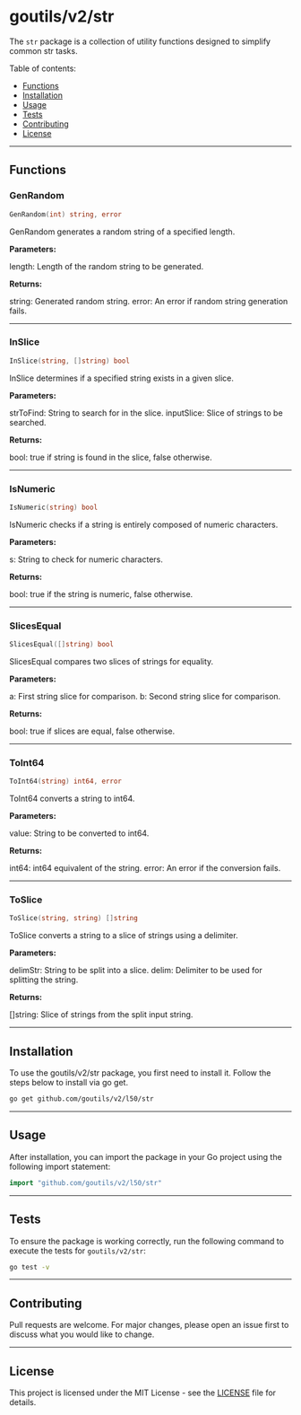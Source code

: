 # goutils/v2/str

The `str` package is a collection of utility functions
designed to simplify common str tasks.

Table of contents:

- [Functions](#functions)
- [Installation](#installation)
- [Usage](#usage)
- [Tests](#tests)
- [Contributing](#contributing)
- [License](#license)

---

## Functions

### GenRandom

```go
GenRandom(int) string, error
```

GenRandom generates a random string of a specified length.

**Parameters:**

length: Length of the random string to be generated.

**Returns:**

string: Generated random string.
error: An error if random string generation fails.

---

### InSlice

```go
InSlice(string, []string) bool
```

InSlice determines if a specified string exists in a given slice.

**Parameters:**

strToFind: String to search for in the slice.
inputSlice: Slice of strings to be searched.

**Returns:**

bool: true if string is found in the slice, false otherwise.

---

### IsNumeric

```go
IsNumeric(string) bool
```

IsNumeric checks if a string is entirely composed of numeric characters.

**Parameters:**

s: String to check for numeric characters.

**Returns:**

bool: true if the string is numeric, false otherwise.

---

### SlicesEqual

```go
SlicesEqual([]string) bool
```

SlicesEqual compares two slices of strings for equality.

**Parameters:**

a: First string slice for comparison.
b: Second string slice for comparison.

**Returns:**

bool: true if slices are equal, false otherwise.

---

### ToInt64

```go
ToInt64(string) int64, error
```

ToInt64 converts a string to int64.

**Parameters:**

value: String to be converted to int64.

**Returns:**

int64: int64 equivalent of the string.
error: An error if the conversion fails.

---

### ToSlice

```go
ToSlice(string, string) []string
```

ToSlice converts a string to a slice of strings using a delimiter.

**Parameters:**

delimStr: String to be split into a slice.
delim: Delimiter to be used for splitting the string.

**Returns:**

[]string: Slice of strings from the split input string.

---

## Installation

To use the goutils/v2/str package, you first need to install it.
Follow the steps below to install via go get.

```bash
go get github.com/goutils/v2/l50/str
```

---

## Usage

After installation, you can import the package in your Go project
using the following import statement:

```go
import "github.com/goutils/v2/l50/str"
```

---

## Tests

To ensure the package is working correctly, run the following
command to execute the tests for `goutils/v2/str`:

```bash
go test -v
```

---

## Contributing

Pull requests are welcome. For major changes,
please open an issue first to discuss what
you would like to change.

---

## License

This project is licensed under the MIT
License - see the [LICENSE](../LICENSE)
file for details.
